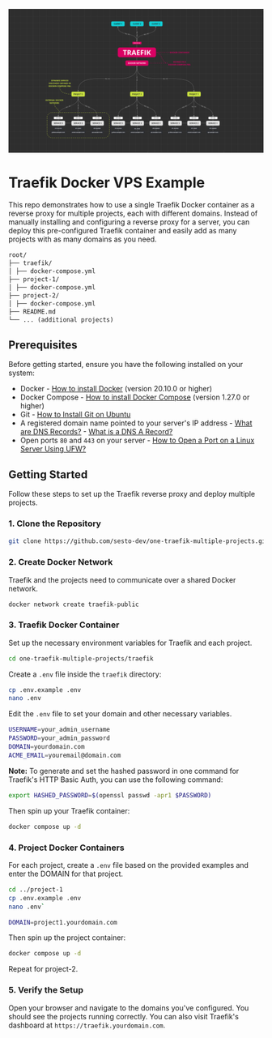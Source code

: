 ![Network Diagram](./traefik.png)

# Traefik Docker VPS Example

This repo demonstrates how to use a single Traefik Docker container as a reverse proxy for multiple projects, each with different domains. Instead of manually installing and configuring a reverse proxy for a server, you can deploy this pre-configured Traefik container and easily add as many projects with as many domains as you need.

```
root/
├── traefik/
│ ├── docker-compose.yml
├── project-1/
│ ├── docker-compose.yml
├── project-2/
│ ├── docker-compose.yml
├── README.md
└── ... (additional projects)
```

## Prerequisites

Before getting started, ensure you have the following installed on your system:

- Docker - [How to install Docker](https://docs.docker.com/get-docker/) (version 20.10.0 or higher)
- Docker Compose - [How to install Docker Compose](https://docs.docker.com/compose/install/) (version 1.27.0 or higher)
- Git - [How to Install Git on Ubuntu](https://www.digitalocean.com/community/tutorials/how-to-install-git-on-ubuntu)
- A registered domain name pointed to your server's IP address - [What are DNS Records?](https://www.cloudflare.com/learning/dns/dns-records/) - [What is a DNS A Record?](https://www.cloudflare.com/learning/dns/dns-records/dns-a-record/)
- Open ports `80` and `443` on your server - [How to Open a Port on a Linux Server Using UFW?](https://www.digitalocean.com/community/tutorials/opening-a-port-on-linux)

## Getting Started

Follow these steps to set up the Traefik reverse proxy and deploy multiple projects.

### 1. Clone the Repository

```bash
git clone https://github.com/sesto-dev/one-traefik-multiple-projects.git
```

### 2. Create Docker Network

Traefik and the projects need to communicate over a shared Docker network.

```bash
docker network create traefik-public
```

### 3. Traefik Docker Container

Set up the necessary environment variables for Traefik and each project.

```bash
cd one-traefik-multiple-projects/traefik
```

Create a `.env` file inside the `traefik` directory:

```bash
cp .env.example .env
nano .env
```

Edit the `.env` file to set your domain and other necessary variables.

```bash
USERNAME=your_admin_username
PASSWORD=your_admin_password
DOMAIN=yourdomain.com
ACME_EMAIL=youremail@domain.com
```

**Note:** To generate and set the hashed password in one command for Traefik's HTTP Basic Auth, you can use the following command:

```bash
export HASHED_PASSWORD=$(openssl passwd -apr1 $PASSWORD)
```

Then spin up your Traefik container:

```bash
docker compose up -d
```

### 4. Project Docker Containers

For each project, create a `.env` file based on the provided examples and enter the DOMAIN for that project.

```bash
cd ../project-1
cp .env.example .env
nano .env`
```

```bash
DOMAIN=project1.yourdomain.com
```

Then spin up the project container:

```bash
docker compose up -d
```

Repeat for project-2.

### 5. Verify the Setup

Open your browser and navigate to the domains you've configured. You should see the projects running correctly. You can also visit Traefik's dashboard at `https://traefik.yourdomain.com`.
